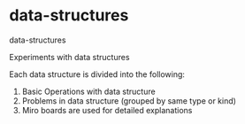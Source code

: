 # data-structures

data-structures

Experiments with data structures

Each data structure is divided into the following:

1. Basic Operations with data structure
2. Problems in data structure (grouped by same type or kind)
3. Miro boards are used for detailed explanations
